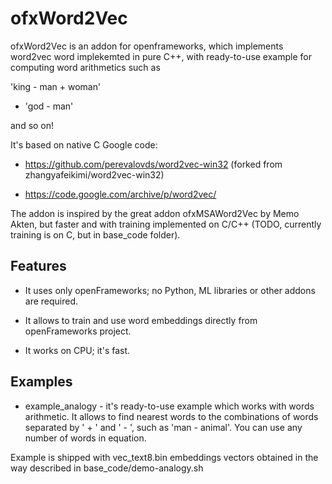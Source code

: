 # ofxWord2Vec

ofxWord2Vec is an addon for openframeworks, which implements word2vec word implekemted in pure C++, 
with ready-to-use example for computing word arithmetics such as 

'king - man + woman'

* 'god - man'

and so on!

It's based on native C Google code:

* https://github.com/perevalovds/word2vec-win32 (forked from zhangyafeikimi/word2vec-win32)

* https://code.google.com/archive/p/word2vec/ 

The addon is inspired by the great addon ofxMSAWord2Vec by Memo Akten, 
but faster and with training implemented on C/C++ (TODO, currently training is on C, but in base_code folder).


## Features

* It uses only openFrameworks; no Python, ML libraries or other addons are required.

* It allows to train and use word embeddings directly from openFrameworks project.

* It works on CPU; it's fast.


## Examples

* example_analogy - it's ready-to-use example which works with words arithmetic.
It allows to find nearest words to the combinations of words separated by ' + '  and ' - ',
such as 'man - animal'. You can use any number of words in equation.

Example is shipped with vec_text8.bin embeddings vectors obtained in the way described in base_code/demo-analogy.sh

